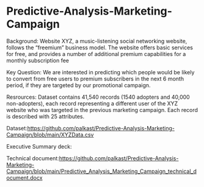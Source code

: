# Predictive-Analysis-Marketing-Campaign
Background: Website XYZ, a music-listening social networking website, follows the “freemium” business model. The website offers basic services for free, and provides a number of additional premium capabilities for a monthly subscription fee

Key Question: We are interested in predicting which people would be likely to convert from free users to premium subscribers in the next 6 month period, if they are targeted by our promotional campaign.

Resrources: Dataset contains 41,540 records (1540 adopters and 40,000 non-adopters), each record representing a different user of the XYZ website who was targeted in the previous marketing campaign. Each record is described with 25 attributes.

Dataset:https://github.com/palkast/Predictive-Analysis-Marketing-Campaign/blob/main/XYZData.csv

Executive Summary deck: 

Technical document:https://github.com/palkast/Predictive-Analysis-Marketing-Campaign/blob/main/Predictive_Analysis_Marketing_Campaign_technical_document.docx

